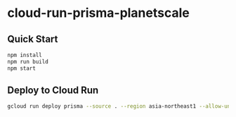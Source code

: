 # cloud-run-prisma-planetscale

## Quick Start

```sh
npm install
npm run build
npm start
```

## Deploy to Cloud Run

```sh
gcloud run deploy prisma --source . --region asia-northeast1 --allow-unauthenticated
```
